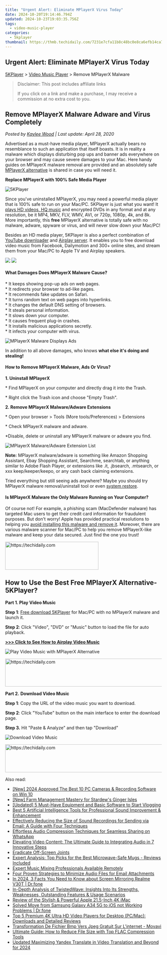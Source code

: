 ```yaml
---
title: "Urgent Alert: Eliminate MPlayerX Virus Today"
date: 2024-10-20T19:14:46.794Z
updated: 2024-10-23T19:03:35.756Z
tags:
  - video-music-player
categories:
  - 5kplayer
thumbnail: https://thmb.techidaily.com/7231e7cfa11b8c48bc0e8ca6efb14ca7e0a26276b7faf838f32af6539b7e71cf.jpg
---
```


## Urgent Alert: Eliminate MPlayerX Virus Today

[5KPlayer](https://tools.techidaily.com/5kplayer/products/) \> [Video Music Player](https://tools.techidaily.com/5kplayer/video-music-player/) \> Remove MPlayerX Malware

>  Disclaimer: This post includes affiliate links
>
>  If you click on a link and make a purchase, I may receive a commission at no extra cost to you.
>

## Remove MPlayerX Malware Adware and Virus Completely

 _Posted by [Kaylee Wood](https://www.quora.com/profile/Amanda-Hu-21) | Last update: April 28, 2020_

Advertised as a must-have media player, MPlayerX actually bears no resemblance to such an application that itself boasts. It is in reality a malware which displays disturbing pop ups and banner ads everywhere on your browser and may cause severe damages to your Mac. Here handy guides on MPlayerX malware removal are provided and an absolutely safe [MPlayerX alternative](https://tools.techidaily.com/5kplayer/products/) is shared in case you will need it.

**Replace MPlayerX with 100% Safe Media Player**

![5KPlayer](https://www.5kplayer.com/video-music-player/img/5kplayer-icon-1202.png) 

Since you've uninstalled MPlayerX, you may need a powerful media player that is 100% safe to run on your Mac/PC. 5KPlayer is just what you want! It [plays HD videos, HQ music](https://tools.techidaily.com/5kplayer/video-music-player/) and encrypted DVDs in any format and at any resolution, be it MP4, MKV, FLV, WMV, AVI, or 720p, 1080p, 4k, and 8k. More importantly, this **free** MPlayerX alternative is totally safe with no malware, adware, spyware or virus, and will never slow down your Mac/PC!

Besides an HD media player, 5KPlayer is also a perfect combination of [YouTube downloader](https://tools.techidaily.com/5kplayer/youtube-download/) and [Airplay server](https://tools.techidaily.com/5kplayer/airplay/). It enables you to free download video music from Facebook, Dailymotion and 300+ online sites, and stream them from your Mac/PC to Apple TV and Airplay speakers.

[![](https://www.5kplayer.com/video-music-player/../button/freedownbackwin.png)](https://tools.techidaily.com/5kplayer/products/) [![](https://www.5kplayer.com/video-music-player/../button/freedownbackmac.png)](https://tools.techidaily.com/5kplayer/products/) 

####   **What Damages Does MPlayerX Malware Cause?**

\* It keeps showing pop-up ads on web pages.   
 \* It redirects your browser to ad-like pages.   
 \* It recommends fake updates on Safari.  
 \* It turns random text on web pages into hyperlinks.   
 \* It changes the default DNS setting of browsers.  
 \* It steals personal information.  
 \* It slows down your computer.   
 \* It causes frequent plug-in crashes.  
 \* It installs malicious applications secretly.  
 \* It infects your computer with virus.

![MPlayerX Malware Displays Ads](https://www.5kplayer.com/video-music-player/img/mplayerx-malware-0126.jpg) 

In addition to all above damages, who knows **what else it's doing and stealing!**

#### **How to Remove MPlayerX Malware, Ads Or Virus?**

 **1\. Uninstall MPlayerX** 

\* Find MPlayerX on your computer and directly drag it into the Trash.

\* Right click the Trash icon and choose "Empty Trash".

**2\. Remove MPlayerX Malware/Adware Extensions**

\* Open your browser > Tools (More tools/Preferences) > Extensions

\* Check MPlayerX malware and adware.

\*Disable, delete or uninstall any MPlayerX malware or adware you find.

![MPlayerX Malware/Adware Extension List](https://www.5kplayer.com/video-music-player/img/mplayerx-malware-extention-list-0126.jpg) 

**Note:** MPlayerX malware/adware is something like Amazon Shopping Assistant, Ebay Shopping Assistant, Searchme, searchtab, or anything similar to Adobe Flash Player, or extensions like .it, .jbsearch, .mtsearch, or xxx keep/keeper/keepo, or any cash back claiming extensions. 

Tried everything but still seeing ads anywhere? Maybe you should try MPlayerX malware removal/uninstall tool or even [system restore](https://support.apple.com/kb/PH18848?locale=en%5FUS). 

#### **Is MPlayerX Malware the Only Malware Running on Your Computer?**

Of course not! For example, a phishing scam (MacDefender malware) has targeted Mac users to get their credit card information for fraudulent purposes. But don't worry! Apple has provided practical resolutions to helping you [avoid installing this malware and remove it](https://support.apple.com/en-us/HT202325). Moreover, there are various malware scanner for Mac/PC to help you remove MPlayerX-like malware and keep your data secured. Just find the one you trust!

<!-- affiliate ads begin -->
<a href="https://laganoo.pxf.io/c/5597632/1528681/16446" target="_top" id="1528681">
  <img src="//a.impactradius-go.com/display-ad/16446-1528681" border="0" alt="https://techidaily.com" width="300" height="90"/>
</a>
<img height="0" width="0" src="https://laganoo.pxf.io/i/5597632/1528681/16446" style="position:absolute;visibility:hidden;" border="0" />
<!-- affiliate ads end -->

## How to Use the Best Free MPlayerX Alternative-5KPlayer?

**Part 1\. Play Video Music**

**Step 1**: [Free download 5KPlayer](https://tools.techidaily.com/5kplayer/products/) for Mac/PC with no MPlayerX malware and launch it. 

**Step 2**: Click "Video", "DVD" or "Music" button to load the file for auto playback.

[**\>>> Click to See How to Airplay Video Music**](https://tools.techidaily.com/5kplayer/airplay/)

![Play Video Music with MPlayerX Alternative](https://www.5kplayer.com/video-music-player/img/youtube-0119-01.png) 

<!-- affiliate ads begin -->
<a href="https://appsumo.8odi.net/c/5597632/2130871/7443" target="_top" id="2130871">
  <img src="//a.impactradius-go.com/display-ad/7443-2130871" border="0" alt="https://techidaily.com" width="728" height="90"/>
</a>
<img height="0" width="0" src="https://appsumo.8odi.net/i/5597632/2130871/7443" style="position:absolute;visibility:hidden;" border="0" />
<!-- affiliate ads end -->

 **Part 2.** **Download Video Music** 

**Step 1**: Copy the URL of the video music you want to download.

**Step 2**: Click "YouTube" button on the main interface to enter the download page.

**Step 3.** Hit "Paste & Analyze" and then tap "Download"

![Download Video Music](https://www.5kplayer.com/video-music-player/../youtube-download/img/5k-bitch-im-madonna-zjy-0716002.jpg)

<!-- affiliate ads begin -->
<a href="https://aligracehair.sjv.io/c/5597632/1997695/19272" target="_top" id="1997695">
  <img src="//a.impactradius-go.com/display-ad/19272-1997695" border="0" alt="https://techidaily.com" width="728" height="90"/>
</a>
<img height="0" width="0" src="https://aligracehair.sjv.io/i/5597632/1997695/19272" style="position:absolute;visibility:hidden;" border="0" />
<!-- affiliate ads end -->

<ins class="adsbygoogle"
     style="display:block"
     data-ad-format="autorelaxed"
     data-ad-client="ca-pub-7571918770474297"
     data-ad-slot="1223367746"></ins>

<ins class="adsbygoogle"
     style="display:block"
     data-ad-client="ca-pub-7571918770474297"
     data-ad-slot="8358498916"
     data-ad-format="auto"
     data-full-width-responsive="true"></ins>

<span class="atpl-alsoreadstyle">Also read:</span>
<div><ul>
<li><a href="https://on-screen-recording.techidaily.com/new-2024-approved-the-best-10-pc-cameras-and-recording-software-on-win-10/"><u>[New] 2024 Approved The Best 10 PC Cameras & Recording Software on Win 10</u></a></li>
<li><a href="https://screen-mirroring-recording.techidaily.com/new-farm-management-mastery-for-stardews-ginger-isles/"><u>[New] Farm Management Mastery for Stardew's Ginger Isles</u></a></li>
<li><a href="https://vp-tips.techidaily.com/updated-5-must-have-equipment-and-basic-software-to-start-vlogging/"><u>[Updated] 5 Must-Have Equipment and Basic Software to Start Vlogging</u></a></li>
<li><a href="https://media-tips.techidaily.com/best-5-artificial-intelligence-tools-for-professional-sound-improvement-and-enhancement/"><u>Best 5 Artificial Intelligence Tools for Professional Sound Improvement & Enhancement</u></a></li>
<li><a href="https://media-tips.techidaily.com/effectively-reducing-the-size-of-sound-recordings-for-sending-via-email-a-guide-with-four-techniques/"><u>Effectively Reducing the Size of Sound Recordings for Sending via Email: A Guide with Four Techniques</u></a></li>
<li><a href="https://media-tips.techidaily.com/effortless-audio-compression-techniques-for-seamless-sharing-on-whatsapp/"><u>Effortless Audio Compression Techniques for Seamless Sharing on WhatsApp</u></a></li>
<li><a href="https://media-tips.techidaily.com/elevating-video-content-the-ultimate-guide-to-integrating-audio-in-7-innovative-steps/"><u>Elevating Video Content: The Ultimate Guide to Integrating Audio in 7 Innovative Steps</u></a></li>
<li><a href="https://network-issues.techidaily.com/eradicate-off-screen-joints/"><u>Eradicate Off-Screen Joints</u></a></li>
<li><a href="https://media-tips.techidaily.com/expert-analysis-top-picks-for-the-best-microwave-safe-mugs-reviews-included/"><u>Expert Analysis: Top Picks for the Best Microwave-Safe Mugs - Reviews Included</u></a></li>
<li><a href="https://media-tips.techidaily.com/expert-music-mixing-professionals-available-remotely/"><u>Expert Music Mixing Professionals Available Remotely</u></a></li>
<li><a href="https://media-tips.techidaily.com/four-proven-strategies-to-minimize-audio-files-for-email-attachments/"><u>Four Proven Strategies to Minimize Audio Files for Email Attachments</u></a></li>
<li><a href="https://screen-mirror.techidaily.com/in-2024-3-facts-you-need-to-know-about-screen-mirroring-realme-v30t-drfone-by-drfone-android/"><u>In 2024, 3 Facts You Need to Know about Screen Mirroring Realme V30T | Dr.fone</u></a></li>
<li><a href="https://media-tips.techidaily.com/in-depth-analysis-of-twistedwave-insights-into-its-strengths-weaknesses-outstanding-features-and-usage-scenarios/"><u>In-Depth Analysis of TwistedWave: Insights Into Its Strengths, Weaknesses, Outstanding Features & Usage Scenarios</u></a></li>
<li><a href="https://buynow-reviews.techidaily.com/review-of-the-stylish-and-powerful-apple-215-inch-4k-imac/"><u>Review of the Stylish & Powerful Apple 21.5-Inch 4K iMac</u></a></li>
<li><a href="https://android-transfer.techidaily.com/solved-move-from-samsung-galaxy-a34-5g-to-ios-not-working-problems-drfone-by-drfone-transfer-from-android-transfer-from-android/"><u>Solved Move from Samsung Galaxy A34 5G to iOS not Working Problems | Dr.fone</u></a></li>
<li><a href="https://vp-tips.techidaily.com/top-5-premium-4k-ultra-hd-video-players-for-desktop-pcmac-downloads-and-detailed-reviews/"><u>Top 5 Premium 4K Ultra HD Video Players for Desktop (PC/Mac): Downloads and Detailed Reviews</u></a></li>
<li><a href="https://blog-min.techidaily.com/transformation-de-fichier-bmp-vers-jpeg-gratuit-sur-linternet-movavi/"><u>Transformation De Fichier Bmp Vers Jpeg Gratuit Sur L'internet - Movavi</u></a></li>
<li><a href="https://media-tips.techidaily.com/ultimate-guide-how-to-reduce-file-size-with-top-flac-compression-tools/"><u>Ultimate Guide: How to Reduce File Size with Top FLAC Compression Tools</u></a></li>
<li><a href="https://ai-video-translation.techidaily.com/updated-maximizing-yandex-translate-in-video-translation-and-beyond-for-2024/"><u>Updated Maximizing Yandex Translate in Video Translation and Beyond for 2024</u></a></li>
</ul></div>

